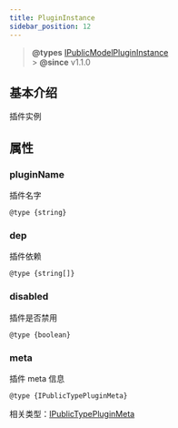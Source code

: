 ```yaml
---
title: PluginInstance
sidebar_position: 12
---
```


> **@types** [IPublicModelPluginInstance](https://github.com/fe-lce/lowcode-engine/blob/main/packages/types/src/shell/model/plugin-instance.ts)<br/> > **@since** v1.1.0

## 基本介绍

插件实例

## 属性

### pluginName

插件名字

`@type {string}`

### dep

插件依赖

`@type {string[]}`

### disabled

插件是否禁用

`@type {boolean}`

### meta

插件 meta 信息

`@type {IPublicTypePluginMeta}`

相关类型：[IPublicTypePluginMeta](https://github.com/fe-lce/lowcode-engine/blob/main/packages/types/src/shell/type/plugin-meta.ts)
